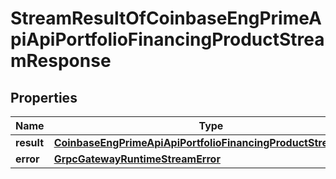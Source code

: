 
# StreamResultOfCoinbaseEngPrimeApiApiPortfolioFinancingProductStreamResponse

## Properties
Name | Type | Description | Notes
------------ | ------------- | ------------- | -------------
**result** | [**CoinbaseEngPrimeApiApiPortfolioFinancingProductStreamBody**](CoinbaseEngPrimeApiApiPortfolioFinancingProductStreamBody.md) |  |  [optional]
**error** | [**GrpcGatewayRuntimeStreamError**](GrpcGatewayRuntimeStreamError.md) |  |  [optional]



